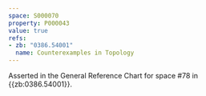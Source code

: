 ```yaml
---
space: S000070
property: P000043
value: true
refs:
- zb: "0386.54001"
  name: Counterexamples in Topology
---
```


Asserted in the General Reference Chart for space #78 in
{{zb:0386.54001}}.
